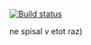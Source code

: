[![Build status](https://ci.appveyor.com/api/projects/status/s20r9ttwt6oon61k?svg=true)](https://ci.appveyor.com/project/immun4ik/goblin)


ne spisal v etot raz)